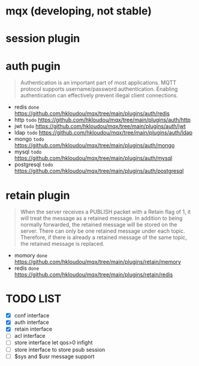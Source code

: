 # mqx (developing, not stable)


# session plugin

# auth pugin
> Authentication is an important part of most applications. MQTT protocol supports username/password authentication. Enabling authentication can effectively prevent illegal client connections.

- redis `done`
https://github.com/hkloudou/mqx/tree/main/plugins/auth/redis
- http `todo`
https://github.com/hkloudou/mqx/tree/main/plugins/auth/http
- jwt `todo`
https://github.com/hkloudou/mqx/tree/main/plugins/auth/jwt
- ldap `todo`
https://github.com/hkloudou/mqx/tree/main/plugins/auth/ldap
- mongo `todo`
https://github.com/hkloudou/mqx/tree/main/plugins/auth/mongo
- mysql `todo`
https://github.com/hkloudou/mqx/tree/main/plugins/auth/mysql
- postgresql `todo`
https://github.com/hkloudou/mqx/tree/main/plugins/auth/postgresql

# retain plugin
> When the server receives a PUBLISH packet with a Retain flag of 1, it will treat the message as a retained message. In addition to being normally forwarded, the retained message will be stored on the server. There can only be one retained message under each topic. Therefore, if there is already a retained message of the same topic, the retained message is replaced.

- momory `done`
https://github.com/hkloudou/mqx/tree/main/plugins/retain/memory
- redis `done`
https://github.com/hkloudou/mqx/tree/main/plugins/retain/redis

# TODO LIST
- [x] conf interface
- [x] auth interface
- [x] retain interface
- [ ] acl interface
- [ ] store interface let qos>0 infight
- [ ] store interface to store psub session
- [ ] $sys and $usr message support